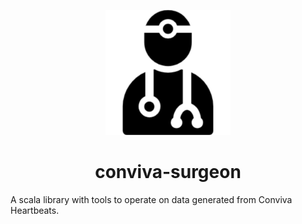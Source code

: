 <p align="center">
<img src="./media/surgeon-283.png" alt="" width="200" >
</p>

<h1 align="center"> conviva-surgeon</h1>
A scala library with tools to operate on data generated from Conviva
Heartbeats.

